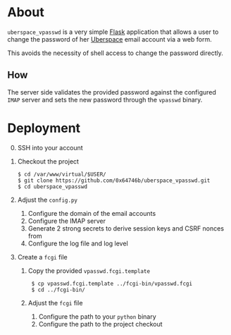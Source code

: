 About
=====

`uberspace_vpasswd` is a very simple [Flask](http://flask.pocoo.org/)
application that allows a user to change the password of her
[Uberspace](https://uberspace.de) email account via a web form.

This avoids the necessity of shell access to change the password directly.


How
---

The server side validates the provided password against the configured `IMAP`
server and sets the new password through the `vpasswd` binary.


Deployment
==========

 0. SSH into your account
 1. Checkout the project

        $ cd /var/www/virtual/$USER/
        $ git clone https://github.com/0x64746b/uberspace_vpasswd.git
        $ cd uberspace_vpasswd

 2. Adjust the `config.py`

    1. Configure the domain of the email accounts
    2. Configure the IMAP server
    3. Generate 2 strong secrets to derive session keys and CSRF nonces from
    4. Configure the log file and log level

 3. Create a `fcgi` file

    1. Copy the provided `vpasswd.fcgi.template`

            $ cp vpasswd.fcgi.template ../fcgi-bin/vpasswd.fcgi
            $ cd ../fcgi-bin/

    2. Adjust the `fcgi` file

        1. Configure the path to your `python` binary
        2. Configure the path to the project checkout
